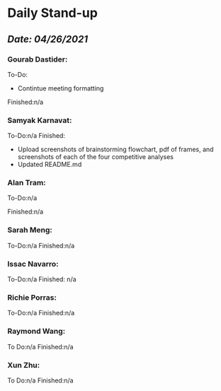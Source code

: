 # Daily Stand-up
## _Date: 04/26/2021_

### Gourab Dastider:
To-Do:
- Contintue meeting formatting

Finished:n/a



### Samyak Karnavat:
To-Do:n/a
Finished:
- Upload screenshots of brainstorming flowchart, pdf of frames, and screenshots of each of the four competitive analyses
- Updated README.md

### Alan Tram:
To-Do:n/a


Finished:n/a


### Sarah Meng:
To-Do:n/a
Finished:n/a



### Issac Navarro:
To-Do:n/a
Finished: n/a



### Richie Porras:
To-Do:n/a
Finished:n/a




### Raymond Wang:
To Do:n/a
Finished:n/a


### Xun Zhu:
To Do:n/a
Finished:n/a
